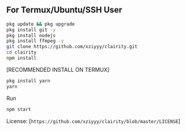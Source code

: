 ## For Termux/Ubuntu/SSH User

```bash
pkg update && pkg upgrade
pkg install git -y
pkg install nodejs
pkg install ffmpeg -y
git clone https://github.com/xziyyy/clairity.git
cd clairity
npm install
```

[RECOMMENDED INSTALL ON TERMUX]
```bash
pkg install yarn
yarn
```

Run
```bash
npm start
```

License: [```https://github.com/xziyyy/clairity/blob/master/LICENSE```]
